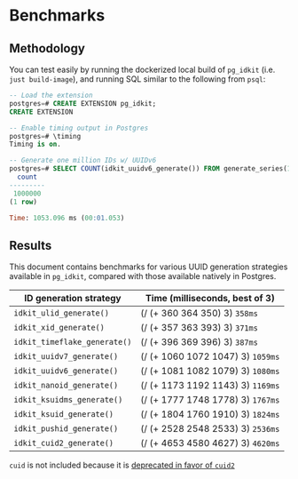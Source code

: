 # Benchmarks

## Methodology

You can test easily by running the dockerized local build of `pg_idkit` (i.e. `just build-image`), and running SQL similar to the following from `psql`:

```sql
-- Load the extension
postgres=# CREATE EXTENSION pg_idkit;
CREATE EXTENSION

-- Enable timing output in Postgres
postgres=# \timing
Timing is on.

-- Generate one million IDs w/ UUIDv6
postgres=# SELECT COUNT(idkit_uuidv6_generate()) FROM generate_series(1, 1000000);
  count
---------
 1000000
(1 row)

Time: 1053.096 ms (00:01.053)
```

## Results

This document contains benchmarks for various UUID generation strategies available in `pg_idkit`, compared with those available natively in Postgres.

| ID generation strategy       | Time (milliseconds, best of 3)    |
|------------------------------|-----------------------------------|
| `idkit_ulid_generate()`      | (/ (+ 360 364 350) 3) `358ms`     |
| `idkit_xid_generate()`       | (/ (+ 357 363 393) 3) `371ms`     |
| `idkit_timeflake_generate()` | (/ (+ 396 369 396) 3) `387ms`     |
| `idkit_uuidv7_generate()`    | (/ (+ 1060 1072 1047) 3) `1059ms` |
| `idkit_uuidv6_generate()`    | (/ (+ 1081 1082 1079) 3) `1080ms` |
| `idkit_nanoid_generate()`    | (/ (+ 1173 1192 1143) 3) `1169ms` |
| `idkit_ksuidms_generate()`   | (/ (+ 1777 1748 1778) 3) `1767ms` |
| `idkit_ksuid_generate()`     | (/ (+ 1804 1760 1910) 3) `1824ms` |
| `idkit_pushid_generate()`    | (/ (+ 2528 2548 2533) 3) `2536ms` |
| `idkit_cuid2_generate()`     | (/ (+ 4653 4580 4627) 3) `4620ms` |

`cuid` is not included because it is [deprecated in favor of `cuid2`][cuid-deprecation]

[cuid-deprecation]: https://github.com/paralleldrive/cuid#status-deprecated-due-to-security-use-cuid2-instead
